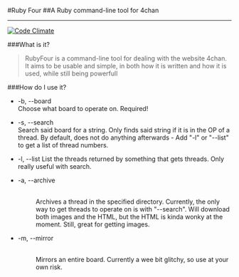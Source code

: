 #Ruby Four
##A Ruby command-line tool for 4chan

***

[![Code Climate](https://codeclimate.com/github/robertwoodruff/RubyFour.png)](https://codeclimate.com/github/robertwoodruff/RubyFour)

###What is it?  
>RubyFour is a command-line tool for dealing with the website 4chan. It aims to be usable and simple, in both how it is written and how it is used, while still being powerfull

###How do I use it?

-	-b, --board _<options>_   
	Choose what board to operate on. Required!

-	-s, --search _<string>_   
	Search said board for a string. Only finds said string if it is in the OP of a thread. By default, does not do anything afterwards - Add "-l" or "--list" to get a list of thread numbers.

-	-l, --list
	List the threads returned by something that gets threads. Only really useful with search.

-	-a, --archive _<DIR>_   
	Archives a thread in the specified directory. Currently, the only way to get threads to operate on is with "--search". Will download both images and the HTML, but the HTML is kinda wonky at the moment. Still, great for getting images.

-	-m, --mirror _<DIR>_   
	Mirrors an entire board. Currently a wee bit glitchy, so use at your own risk.


